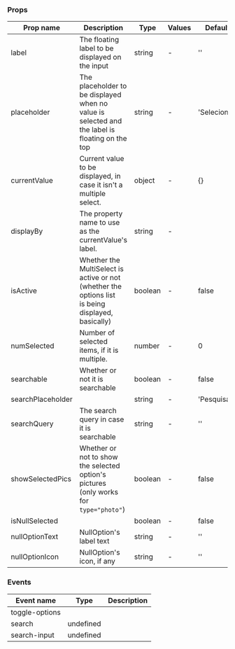 ### Props

| Prop name         | Description                                                                                          | Type    | Values | Default      |
| ----------------- | ---------------------------------------------------------------------------------------------------- | ------- | ------ | ------------ |
| label             | The floating label to be displayed on the input                                                      | string  | -      | ''           |
| placeholder       | The placeholder to be displayed when no value is selected and<br>the label is floating on the top    | string  | -      | 'Selecionar' |
| currentValue      | Current value to be displayed, in case it isn't a multiple select.                                   | object  | -      | {}           |
| displayBy         | The property name to use as the currentValue's label.                                                | string  | -      |              |
| isActive          | Whether the MultiSelect is active or not (whether the options list<br>is being displayed, basically) | boolean | -      | false        |
| numSelected       | Number of selected items, if it is multiple.                                                         | number  | -      | 0            |
| searchable        | Whether or not it is searchable                                                                      | boolean | -      | false        |
| searchPlaceholder |                                                                                                      | string  | -      | 'Pesquisar'  |
| searchQuery       | The search query in case it is searchable                                                            | string  | -      | ''           |
| showSelectedPics  | Whether or not to show the selected option's pictures<br>(only works for `type="photo"`)             | boolean | -      | false        |
| isNullSelected    |                                                                                                      | boolean | -      | false        |
| nullOptionText    | NullOption's label text                                                                              | string  | -      | ''           |
| nullOptionIcon    | NullOption's icon, if any                                                                            | string  | -      | ''           |

### Events

| Event name     | Type      | Description |
| -------------- | --------- | ----------- |
| toggle-options |           |
| search         | undefined |
| search-input   | undefined |
